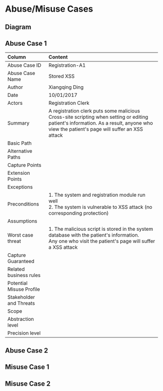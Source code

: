 #  Abuse/Misuse Cases #

## Diagram ##



## Abuse Case 1 ##
| Column                	| Content |
| :---						| :---    |
| Abuse Case ID 			| Registration-A1 |
| Abuse Case Name 			| Stored XSS |
| Author					| Xiangqing Ding |
| Date						| 10/01/2017 |
| Actors					| Registration Clerk |
| Summary					| A registration clerk puts some malicious Cross-site scripting when setting or editing patient's information. As a result, anyone who view the patient's page will suffer an XSS attack  |
| Basic Path				|		|
| Alternative Paths			|		|
| Capture Points			|		|
| Extension Points			|		|
| Exceptions				|		|
| Preconditions				| 1. The system and registration module run well <br> 2. The system is vulnerable to XSS attack (no corresponding protection) |
| Assumptions				|		|
| Worst case threat			| 1. The malicious script is stored in the system database with the patient's information. <br> Any one who visit the patient's page will suffer a XSS attack	|
| Capture Guaranteed		| |
| Related business rules	| |
| Potential Misuse Profile 	| |
| Stakeholder and Threats 	| |
| Scope 					| |
| Abstraction level 		| |
| Precision level 			| |




 
## Abuse Case 2 ##
## Misuse Case 1 ##
## Misuse Case 2 ##